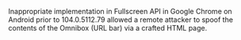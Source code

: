 Inappropriate implementation in Fullscreen API in Google Chrome on Android prior to 104.0.5112.79 allowed a remote attacker to spoof the contents of the Omnibox (URL bar) via a crafted HTML page.
